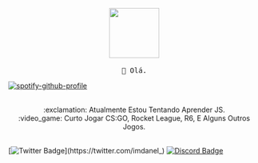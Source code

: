 <p align="center">
  <img src="https://cdn.discordapp.com/attachments/759159585365295169/759166058455105556/FOS.gif" width="100px">
   <br><br>
  <samp>
    👋 Olá.
  </samp>
</p> 
  
[![spotify-github-profile](https://spotify-github-profile.vercel.app/api/view?uid=22ajhqjl6t3w3vrehn4cgz5pi&cover_image=true&theme=novatorem)](https://github.com/Im-Danel)  
  
<p align="center">
  <br>:exclamation: Atualmente Estou Tentando Aprender JS.
  <br>:video_game: Curto Jogar CS:GO, Rocket League, R6, E Alguns Outros Jogos.
  <br><br>
</p>

[![Twitter Badge](https://img.shields.io/badge/-Twitter-FFA568?style=flat-rounded&labelColor=FFA568&logo=twitter&logoColor=202020&link=https://twitter.com/imdanel_)](https://twitter.com/imdanel_) 
[![Discord Badge](https://img.shields.io/badge/-Discord-121419?style=flat-square&logo=Discord&logoColor=4ED4FF&link=https://discord.gg/SUYfBgE)](https://discord.gg/SUYfBgE)
